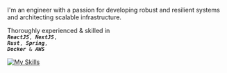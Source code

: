 I'm an engineer with a passion for developing robust and resilient systems and architecting scalable infrastructure.

Thoroughly experienced & skilled in <code> ***ReactJS***, ***NextJS***, ***Rust***, ***Spring***, ***Docker*** & ***AWS*** </code>

[![My Skills](https://skillicons.dev/icons?i=nodejs,react,nextjs,rust,spring,docker,aws&theme=light)](https://skillicons.dev)
